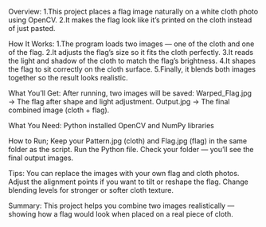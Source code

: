 Overview:
1.This project places a flag image naturally on a white cloth photo using OpenCV.
2.It makes the flag look like it’s printed on the cloth instead of just pasted.

How It Works:
1.The program loads two images — one of the cloth and one of the flag.
2.It adjusts the flag’s size so it fits the cloth perfectly.
3.It reads the light and shadow of the cloth to match the flag’s brightness.
4.It shapes the flag to sit correctly on the cloth surface.
5.Finally, it blends both images together so the result looks realistic.

What You’ll Get:
After running, two images will be saved:
Warped_Flag.jpg → The flag after shape and light adjustment.
Output.jpg → The final combined image (cloth + flag).

What You Need:
Python installed
OpenCV and NumPy libraries

How to Run;
Keep your Pattern.jpg (cloth) and Flag.jpg (flag) in the same folder as the script.
Run the Python file.
Check your folder — you’ll see the final output images.

Tips:
You can replace the images with your own flag and cloth photos.
Adjust the alignment points if you want to tilt or reshape the flag.
Change blending levels for stronger or softer cloth texture.

Summary:
This project helps you combine two images realistically — showing how a flag would look when placed on a real piece of cloth.
